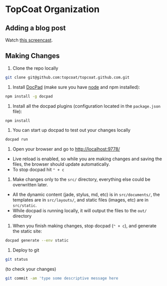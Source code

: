 # TopCoat Organization

## Adding a blog post

Watch [this screencast](http://vimeo.com/topcoat/contributing-to-the-topcoat-blog).

## Making Changes

1. Clone the repo locally

  ```sh
  git clone git@github.com:topcoat/topcoat.github.com.git
  ```

1. Install [DocPad](http://docpad.org/) (make sure you have [node](http://www.nodejs.org) and npm installed):

  ```sh
  npm install -g docpad
  ```

1. Install all the docpad plugins (configuration located in the `package.json` file):

  ```sh
  npm install
  ```

1. You can start up docpad to test out your changes locally

  ```sh
  docpad run
  ```

1. Open your browser and go to [http://localhost:9778/](http://localhost:9778/)
  * Live reload is enabled, so while you are making changes and saving the files, the browser should update automatically.
  * To stop docpad hit `⌃ + c`

1. Make changes only to the `src/` directory, everything else could be overwritten later.
  * All the dynamic content (jade, stylus, md, etc) is in `src/documents/`, the templates are in `src/layouts/`, and static files (images, etc) are in `src/static`.
  * While docpad is running locally, it will output the files to the `out/` directory

1. When you finish making changes, stop docpad (`⌃ + c`), and generate the static site:

  ```sh
  docpad generate --env static
  ```

1. Deploy to git

  ```sh
  git status
  ```

  (to check your changes)

  ```sh
  git commit -am 'type some descriptive message here
  ```
